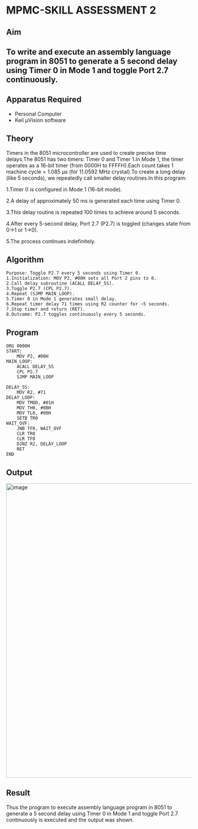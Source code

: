 # MPMC-SKILL ASSESSMENT 2

## Aim
To write and execute  an assembly language program in 8051 to generate a 5 second delay using Timer 0 in Mode 1 and toggle Port 2.7 continuously.
---

## Apparatus Required
- Personal Computer  
- Keil µVision software

## Theory 

Timers in the 8051 microcontroller are used to create precise time delays.The 8051 has two timers: Timer 0 and Timer 1.In Mode 1, the timer operates as a 16-bit timer (from 0000H to FFFFH).Each count takes 1 machine cycle = 1.085 µs (for 11.0592 MHz crystal).To create a long delay (like 5 seconds), we repeatedly call smaller delay routines.In this program:

1.Timer 0 is configured in Mode 1 (16-bit mode).

2.A delay of approximately 50 ms is generated each time using Timer 0.

3.This delay routine is repeated 100 times to achieve around 5 seconds.

4.After every 5-second delay, Port 2.7 (P2.7) is toggled (changes state from 0→1 or 1→0).

5.The process continues indefinitely.


## Algorithm
```
Purpose: Toggle P2.7 every 5 seconds using Timer 0.
1.Initialization: MOV P2, #00H sets all Port 2 pins to 0.
2.Call delay subroutine (ACALL DELAY_5S).
3.Toggle P2.7 (CPL P2.7).
4.Repeat (SJMP MAIN_LOOP).
5.Timer 0 in Mode 1 generates small delay.
6.Repeat timer delay 71 times using R2 counter for ~5 seconds.
7.Stop timer and return (RET).
8.Outcome: P2.7 toggles continuously every 5 seconds.
```

## Program

```
ORG 0000H
START:
    MOV P2, #00H
MAIN_LOOP:
    ACALL DELAY_5S
    CPL P2.7
    SJMP MAIN_LOOP

DELAY_5S:
    MOV R2, #71
DELAY_LOOP:
    MOV TMOD, #01H
    MOV TH0, #0BH
    MOV TL0, #00H
    SETB TR0
WAIT_OVF:
    JNB TF0, WAIT_OVF
    CLR TR0
    CLR TF0
    DJNZ R2, DELAY_LOOP
    RET
END
```

## Output

<img width="1657" height="799" alt="image" src="https://github.com/user-attachments/assets/fe40a8da-de76-4407-bd3f-5bfbd1ee9b9f" />


## Result

Thus the program to execute assembly language program in 8051 to generate a 5 second delay using Timer 0 in Mode 1 and toggle Port 2.7 continuously is executed and the output was shown.
